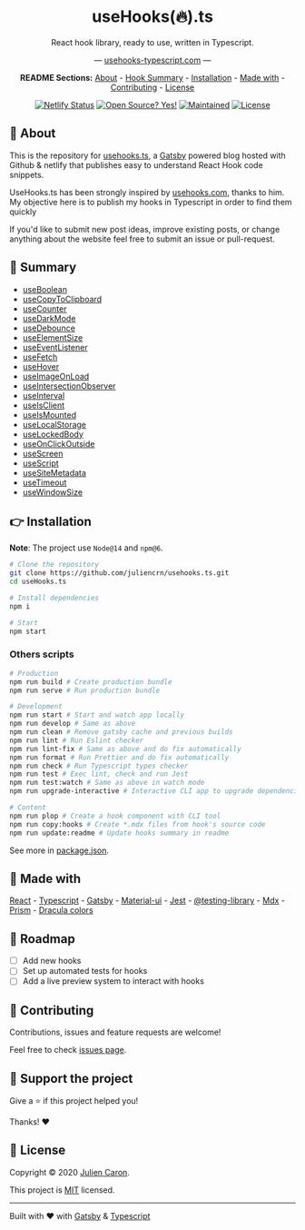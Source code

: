 <div align="center">
<h1>useHooks(🔥).ts</h1>

React hook library, ready to use, written in Typescript.

&mdash; [usehooks-typescript.com](https://usehooks-typescript.com/) &mdash;

**README Sections:** [About](#-about) - [Hook Summary](#-summary) - [Installation](#-installation) - [Made with](#-made-with) - [Contributing](#-contributing) - [License](#-license)

<!-- Badges -->

[![Netlify Status](https://api.netlify.com/api/v1/badges/f1f0f5a4-8207-499b-b912-d99acb04176e/deploy-status)](https://app.netlify.com/sites/usehooks-ts/deploys)
[![Open Source? Yes!](https://badgen.net/badge/Open%20Source%20%3F/Yes%21/blue?icon=github)](https://github.com/juliencrn/usehooks.ts/issues)
[![Maintained](https://badgen.net/badge/Maintained%20%3F/Yes%21/blue?icon=github)](https://github.com/juliencrn/usehooks.ts/issues)
[![License](https://badgen.net/badge/License/MIT/blue)](https://github.com/juliencrn/usehooks.ts/blob/master/LICENSE)

</div>

## 🤔 About

This is the repository for [usehooks.ts](https://usehooks-typescript.com/), a [Gatsby](https://www.gatsbyjs.org) powered blog hosted with Github & netlify that publishes easy to understand React Hook code snippets.

UseHooks.ts has been strongly inspired by [usehooks.com](https://usehooks.com), thanks to him. My objective here is to publish my hooks in Typescript in order to find them quickly

If you'd like to submit new post ideas, improve existing posts, or change anything about the website feel free to submit an issue or pull-request.

## 📖 Summary

<div id="hook-list">

- [useBoolean](https://usehooks-typescript.com/react-hook/use-boolean)
- [useCopyToClipboard](https://usehooks-typescript.com/react-hook/use-copy-to-clipboard)
- [useCounter](https://usehooks-typescript.com/react-hook/use-counter)
- [useDarkMode](https://usehooks-typescript.com/react-hook/use-dark-mode)
- [useDebounce](https://usehooks-typescript.com/react-hook/use-debounce)
- [useElementSize](https://usehooks-typescript.com/react-hook/use-element-size)
- [useEventListener](https://usehooks-typescript.com/react-hook/use-event-listener)
- [useFetch](https://usehooks-typescript.com/react-hook/use-fetch)
- [useHover](https://usehooks-typescript.com/react-hook/use-hover)
- [useImageOnLoad](https://usehooks-typescript.com/react-hook/use-image-on-load)
- [useIntersectionObserver](https://usehooks-typescript.com/react-hook/use-intersection-observer)
- [useInterval](https://usehooks-typescript.com/react-hook/use-interval)
- [useIsClient](https://usehooks-typescript.com/react-hook/use-is-client)
- [useIsMounted](https://usehooks-typescript.com/react-hook/use-is-mounted)
- [useLocalStorage](https://usehooks-typescript.com/react-hook/use-local-storage)
- [useLockedBody](https://usehooks-typescript.com/react-hook/use-locked-body)
- [useOnClickOutside](https://usehooks-typescript.com/react-hook/use-on-click-outside)
- [useScreen](https://usehooks-typescript.com/react-hook/use-screen)
- [useScript](https://usehooks-typescript.com/react-hook/use-script)
- [useSiteMetadata](https://usehooks-typescript.com/react-hook/use-site-metadata)
- [useTimeout](https://usehooks-typescript.com/react-hook/use-timeout)
- [useWindowSize](https://usehooks-typescript.com/react-hook/use-window-size)

</div>

## 👉 Installation

**Note**: The project use `Node@14` and `npm@6`.

```bash
# Clone the repository
git clone https://github.com/juliencrn/usehooks.ts.git
cd useHooks.ts

# Install dependencies
npm i

# Start
npm start
```

### Others scripts

```bash
# Production
npm run build # Create production bundle
npm run serve # Run production bundle

# Development
npm run start # Start and watch app locally
npm run develop # Same as above
npm run clean # Remove gatsby cache and previous builds
npm run lint # Run Eslint checker
npm run lint-fix # Same as above and do fix automatically
npm run format # Run Prettier and do fix automatically
npm run check # Run Typescript types checker
npm run test # Exec lint, check and run Jest
npm run test:watch # Same as above in watch mode
npm run upgrade-interactive # Interactive CLI app to upgrade dependencies

# Content
npm run plop # Create a hook component with CLI tool
npm run copy:hooks # Create *.mdx files from hook's source code
npm run update:readme # Update hooks summary in readme
```

See more in [package.json](./package.json).

## 🙌 Made with

[React](https://reactjs.org/) - [Typescript](https://www.typescriptlang.org/) - [Gatsby](https://www.gatsbyjs.com/) - [Material-ui](https://material-ui.com/) - [Jest](https://jestjs.io/) - [@testing-library](https://testing-library.com/) - [Mdx](https://mdxjs.com/) - [Prism](https://prismjs.com/) - [Dracula colors](https://draculatheme.com/)

## 🚗 Roadmap

- [ ] Add new hooks
- [ ] Set up automated tests for hooks
- [ ] Add a live preview system to interact with hooks

## 🤝 Contributing

Contributions, issues and feature requests are welcome!

Feel free to check [issues page](https://github.com/juliencrn/usehooks.ts/issues).

## 💚 Support the project

Give a ⭐ if this project helped you!

Thanks! ❤️

## 📝 License

Copyright © 2020 [Julien Caron](https://github.com/juliencrn).

This project is [MIT](https://github.com/juliencrn/usehooks.ts/blob/master/LICENSE) licensed.

---

Built with ❤️ with [Gatsby](https://www.gatsbyjs.com/) & [Typescript](https://www.typescriptlang.org/)
